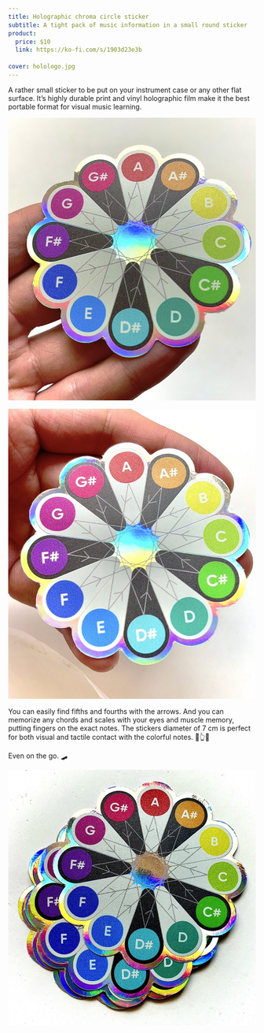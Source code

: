 ```yaml
---
title: Holographic chroma circle sticker
subtitle: A tight pack of music information in a small round sticker
product:
  price: $10
  link: https://ko-fi.com/s/1903d23e3b

cover: holologo.jpg
---
```


A rather small sticker to be put on your instrument case or any other flat surface. It’s highly durable print and vinyl holographic film make it the best portable format for visual music learning.

![](./hand.jpeg)

![](./hand2.jpeg)

You can easily find fifths and fourths with the arrows. And you can memorize any chords and scales with your eyes and muscle memory, putting fingers on the exact notes. The stickers diameter of 7 cm is perfect for both visual and tactile contact with the colorful notes. 🌈👆👀

Even on the go. 🛹

![](./stack.jpeg)
